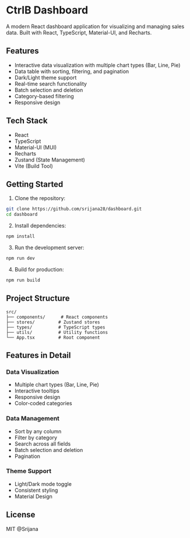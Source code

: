 # CtrlB Dashboard

A modern React dashboard application for visualizing and managing sales data. Built with React, TypeScript, Material-UI, and Recharts.

## Features

- Interactive data visualization with multiple chart types (Bar, Line, Pie)
- Data table with sorting, filtering, and pagination
- Dark/Light theme support
- Real-time search functionality
- Batch selection and deletion
- Category-based filtering
- Responsive design

## Tech Stack

- React
- TypeScript
- Material-UI (MUI)
- Recharts
- Zustand (State Management)
- Vite (Build Tool)

## Getting Started

1. Clone the repository:
```bash
git clone https://github.com/srijana28/dashboard.git
cd dashboard
```

2. Install dependencies:
```bash
npm install
```

3. Run the development server:
```bash
npm run dev
```

4. Build for production:
```bash
npm run build
```

## Project Structure

```
src/
├── components/      # React components
├── stores/         # Zustand stores
├── types/          # TypeScript types
├── utils/          # Utility functions
└── App.tsx         # Root component
```

## Features in Detail

### Data Visualization
- Multiple chart types (Bar, Line, Pie)
- Interactive tooltips
- Responsive design
- Color-coded categories

### Data Management
- Sort by any column
- Filter by category
- Search across all fields
- Batch selection and deletion
- Pagination

### Theme Support
- Light/Dark mode toggle
- Consistent styling
- Material Design

## License

MIT @Srijana
